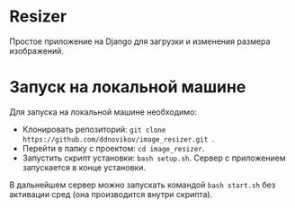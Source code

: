# Resizer
Простое приложение на Django для загрузки и изменения размера изображений.

# Запуск на локальной машине
Для запуска на локальной машине необходимо:
* Клонировать репозиторий: `git clone https://github.com/ddnovikov/image_resizer.git
`.
* Перейти в папку с проектом: `cd image_resizer`.
* Запустить скрипт установки: `bash setup.sh`. Сервер с приложением запускается в конце установки.

В дальнейшем сервер можно запускать командой `bash start.sh` без активации сред (она производится внутри скрипта).
